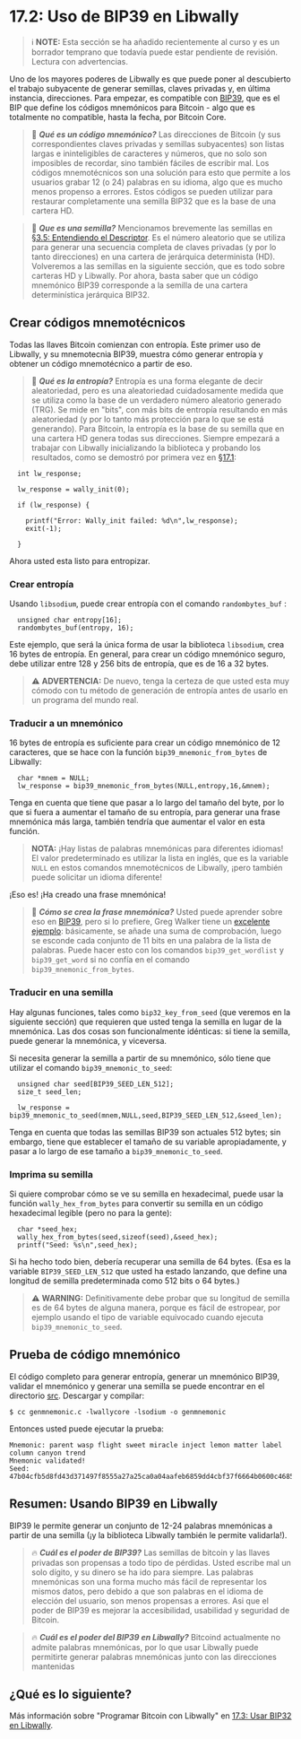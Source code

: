 # 17.2: Uso de BIP39 en Libwally

> :information_source: **NOTE:** Esta sección se ha añadido recientemente al curso y es un borrador temprano que todavía puede estar pendiente de revisión. Lectura con advertencias.

Uno de los mayores poderes de Libwally es que puede poner al descubierto el trabajo subyacente de generar semillas, claves privadas y, en última instancia, direcciones. Para empezar, es compatible con [BIP39](https://github.com/bitcoin/bips/blob/master/bip-0039.mediawiki), que es el BIP que define los códigos mnemónicos para Bitcoin - algo que es totalmente no compatible, hasta la fecha, por Bitcoin Core.
> :book: ***Qué es un código mnemónico?*** Las direcciones de Bitcoin (y sus correspondientes claves privadas y semillas subyacentes) son listas largas e ininteligibles de caracteres y números, que no solo son imposibles de recordar, sino también fáciles de escribir mal. Los códigos mnemotécnicos son una solución para esto que permite a los usuarios grabar 12 (o 24) palabras en su idioma, algo que es mucho menos propenso a errores. Estos códigos se pueden utilizar para restaurar completamente una semilla BIP32 que es la base de una cartera HD.

> :book: ***Que es una semilla?*** Mencionamos brevemente las semillas en [§3.5: Entendiendo el Descriptor](03_5_Entendiendo_El_Descriptor.md). Es el número aleatorio que se utiliza para generar una secuencia completa de claves privadas (y por lo tanto direcciones) en una cartera de jerárquica determinista (HD). Volveremos a las semillas en la siguiente sección, que es todo sobre carteras HD y Libwally. Por ahora, basta saber que un código mnemónico BIP39 corresponde a la semilla de una cartera determinística jerárquica BIP32.

## Crear códigos mnemotécnicos

Todas las llaves Bitcoin comienzan con entropía. Este primer uso de Libwally, y su mnemotecnia BIP39, muestra cómo generar entropía y obtener un código mnemotécnico a partir de eso.

> :book: ***Qué es la entropía?*** Entropía es una forma elegante de decir aleatoriedad, pero es una aleatoriedad cuidadosamente medida que se utiliza como la base de un verdadero número aleatorio generado (TRG). Se mide en "bits", con más bits de entropía resultando en más aleatoriedad (y por lo tanto más protección para lo que se está generando). Para Bitcoin, la entropía es la base de su semilla que en una cartera HD genera todas sus direcciones.
Siempre empezará a trabajar con Libwally inicializando la biblioteca y probando los resultados, como se demostró por primera vez en [§17.1](17_1_Configurando_Libwally.md):
```
  int lw_response;

  lw_response = wally_init(0);

  if (lw_response) {

    printf("Error: Wally_init failed: %d\n",lw_response);
    exit(-1);
    
  }
```
Ahora usted esta listo para entropizar.

### Crear entropía

Usando `libsodium`, puede crear entropía con el comando `randombytes_buf` :
```
  unsigned char entropy[16];  
  randombytes_buf(entropy, 16);
```
Este ejemplo, que será la única forma de usar la biblioteca `libsodium`, crea 16 bytes de entropía. En general, para crear un código mnemónico seguro, debe utilizar entre 128 y 256 bits de entropía, que es de 16 a 32 bytes.

>:warning: **ADVERTENCIA:** De nuevo, tenga la certeza de que usted esta muy cómodo con tu método de generación de entropía antes de usarlo en un programa del mundo real.

### Traducir a un mnemónico

16 bytes de entropía es suficiente para crear un código mnemónico de 12 caracteres, que se hace con la función `bip39_mnemonic_from_bytes` de Libwally:
```
  char *mnem = NULL;
  lw_response = bip39_mnemonic_from_bytes(NULL,entropy,16,&mnem);
```
Tenga en cuenta que tiene que pasar a lo largo del tamaño del byte, por lo que si fuera a aumentar el tamaño de su entropía, para generar una frase mnemónica más larga, también tendría que aumentar el valor en esta función.

> **NOTA:** ¡Hay listas de palabras mnemónicas para diferentes idiomas! El valor predeterminado es utilizar la lista en inglés, que es la variable `NULL` en estos comandos mnemotécnicos de Libwally, ¡pero también puede solicitar un idioma diferente!

¡Eso es! ¡Ha creado una frase mnemónica!

>:book: ***Cómo se crea la frase mnemónica?*** Usted puede aprender sobre eso en [BIP39](https://github.com/bitcoin/bips/blob/master/bip-0039.mediawiki), pero si lo prefiere, Greg Walker tiene un [excelente ejemplo](https://learnmeabitcoin.com/technical/mnemonic): básicamente, se añade una suma de comprobación, luego se esconde cada conjunto de 11 bits en una palabra de la lista de palabras. Puede hacer esto con los comandos `bip39_get_wordlist` y `bip39_get_word` si no confía en el comando `bip39_mnemonic_from_bytes`.

### Traducir en una semilla

Hay algunas funciones, tales como `bip32_key_from_seed` (que veremos en la siguiente sección) que requieren que usted tenga la semilla en lugar de la mnemónica. Las dos cosas son funcionalmente idénticas: si tiene la semilla, puede generar la mnemónica, y viceversa.

Si necesita generar la semilla a partir de su mnemónico, sólo tiene que utilizar el comando `bip39_mnemonic_to_seed`:

```
  unsigned char seed[BIP39_SEED_LEN_512];
  size_t seed_len;
  
  lw_response = bip39_mnemonic_to_seed(mnem,NULL,seed,BIP39_SEED_LEN_512,&seed_len);
```
Tenga en cuenta que todas las semillas BIP39 son actuales 512 bytes; sin embargo, tiene que establecer el tamaño de su variable apropiadamente, y pasar a lo largo de ese tamaño a `bip39_mnemonic_to_seed`.

### Imprima su semilla

Si quiere comprobar cómo se ve su semilla en hexadecimal, puede usar la función `wally_hex_from_bytes` para convertir su semilla en un código hexadecimal legible (pero no para la gente):

```
  char *seed_hex;
  wally_hex_from_bytes(seed,sizeof(seed),&seed_hex);
  printf("Seed: %s\n",seed_hex);
```
Si ha hecho todo bien, debería recuperar una semilla de 64 bytes. (Esa es la variable `BIP39_SEED_LEN_512` que usted ha estado lanzando, que define una longitud de semilla predeterminada como 512 bits o 64 bytes.)

> :warning: **WARNING:** Definitivamente debe probar que su longitud de semilla es de 64 bytes de alguna manera, porque es fácil de estropear, por ejemplo usando el tipo de variable equivocado cuando ejecuta `bip39_mnemonic_to_seed`.

## Prueba de código mnemónico

El código completo para generar entropía, generar un mnemónico BIP39, validar el mnemónico y generar una semilla se puede encontrar en el directorio [src](../src/16_2_genmnemonic.c). Descargar y compilar:
```
$ cc genmnemonic.c -lwallycore -lsodium -o genmnemonic
```
Entonces usted puede ejecutar la prueba:
```
Mnemonic: parent wasp flight sweet miracle inject lemon matter label column canyon trend
Mnemonic validated!
Seed: 47b04cfb5d8fd43d371497f8555a27a25ca0a04aafeb6859dd4cbf37f6664b0600c4685c1efac29c082b1df29081f7a46f94a26f618fc6fd38d8bc7b6cd344c7
```
## Resumen: Usando BIP39 en Libwally

BIP39 le permite generar un conjunto de 12-24 palabras mnemónicas a partir de una semilla (¡y la biblioteca Libwally también le permite validarla!).

> :fire: ***Cuál es el poder de BIP39?*** Las semillas de bitcoin y las llaves privadas son propensas a todo tipo de pérdidas. Usted escribe mal un solo dígito, y su dinero se ha ido para siempre. Las palabras mnemónicas son una forma mucho más fácil de representar los mismos datos, pero debido a que son palabras en el idioma de elección del usuario, son menos propensas a errores. Asi que el poder de BIP39 es mejorar la accesibilidad, usabilidad y seguridad de Bitcoin.

> :fire: ***Cuál es el poder del BIP39 en Libwally?*** Bitcoind actualmente no admite palabras mnemónicas, por lo que usar Libwally puede permitirte generar palabras mnemónicas junto con las direcciones mantenidas

## ¿Qué es lo siguiente?

Más información sobre "Programar Bitcoin con Libwally" en [17.3: Usar BIP32 en Libwally](17_3_Usando_BIP32_en_Libwally.md).
